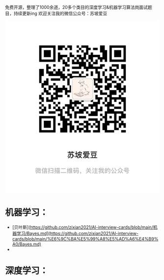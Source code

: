 免费开源，整理了1000余道，20多个类目的深度学习&机器学习算法岗面试题目，持续更新ing
欢迎关注我的微信公众号：苏坡爱豆

![Untitled](readme%20md%2059479e695dc044bd8bf6ce7f3942924b/Untitled.png)

# 机器学习：

- [贝叶斯](https://github.com/zixian2021/AI-interview-cards/blob/main/机器学习/Bayes.md](https://github.com/zixian2021/AI-interview-cards/blob/main/%E6%9C%BA%E5%99%A8%E5%AD%A6%E4%B9%A0/Bayes.md)
- 

# 深度学习：
